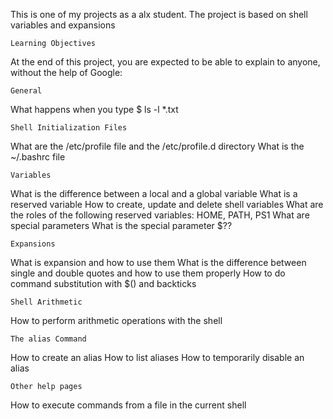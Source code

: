 This is one of my projects as a alx student. The project is based on shell variables and expansions

	Learning Objectives
At the end of this project, you are expected to be able to explain to anyone, without the help of Google:

	General
What happens when you type $ ls -l *.txt
	
	Shell Initialization Files
What are the /etc/profile file and the /etc/profile.d directory
What is the ~/.bashrc file
	
	Variables
What is the difference between a local and a global variable
What is a reserved variable
How to create, update and delete shell variables
What are the roles of the following reserved variables: HOME, PATH, PS1
What are special parameters
What is the special parameter $??
	
	Expansions
What is expansion and how to use them
What is the difference between single and double quotes and how to use them properly
How to do command substitution with $() and backticks
	
	Shell Arithmetic
How to perform arithmetic operations with the shell
	
	The alias Command
How to create an alias
How to list aliases
How to temporarily disable an alias
	
	Other help pages
How to execute commands from a file in the current shell
